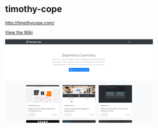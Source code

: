 # timothy-cope
http://timothycope.com/

[View the Wiki](https://github.com/kirbycope/timothy-cope/wiki)

![Screenshot](https://github.com/kirbycope/timothy-cope/raw/master/timothy-cope.png)
